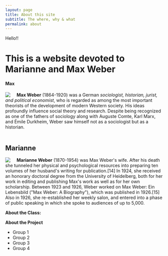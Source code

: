 ```yaml
---
layout: page
title: About this site
subtitle: The where, why & what
permalink: about
---
```


Hello!!

# This is a website devoted to Marianne and Max Weber

#### Max

<img src="{{ site.baseurl }}/assets/img/max-square.jpg" style="float: left; padding-right: 20px;"> **Max Weber** (1864-1920) was a German *sociologist, historian, jurist, and political economist*, who is regarded as among the most important theorists of the development of modern Western society. His ideas profoundly influence social theory and research. Despite being recognized as one of the fathers of sociology along with Auguste Comte, Karl Marx, and Émile Durkheim, Weber saw himself not as a sociologist but as a historian.  
<br/>

## Marianne

<img src="{{ site.baseurl }}/assets/img/marianne-square.jpg" style="float: left; padding-right: 20px;"> **Marianne Weber** (1870-1954) was Max Weber's wife. After his death she tunneled her physical and psychological resources into preparing ten volumes of her husband's writing for publication.[14] In 1924, she received an honorary doctoral degree from the University of Heidelberg, both for her work in editing and publishing Max's work as well as for her own scholarship. Between 1923 and 1926, Weber worked on Max Weber: Ein Lebensbild ("Max Weber: A Biography"), which was published in 1926.[15] Also in 1926, she re-established her weekly salon, and entered into a phase of public speaking in which she spoke to audiences of up to 5,000.


**About the Class:**

**About the Project**

* Group 1
* Group 2
* Group 3
* Group 4
